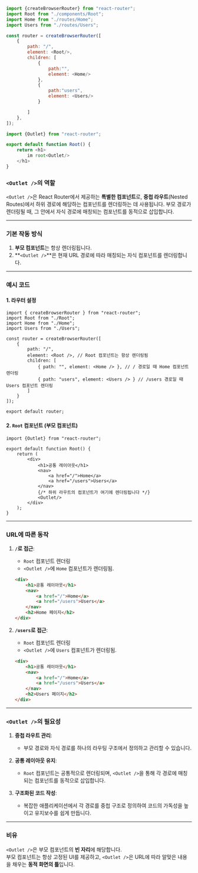 ```javascript
import {createBrowserRouter} from "react-router";
import Root from "./components/Root";
import Home from "./routes/Home";
import Users from "./routes/Users";

const router = createBrowserRouter([
    {
        path: "/",
        element: <Root/>,
        children: [
            {
                path:"",
                element: <Home/>
            },
            {
                path:"users",
                element: <Users/>
            }

        ]
    },
]);
```
```javascript
import {Outlet} from "react-router";

export default function Root() {
    return <h1>
        im root<Outlet/>
    </h1>
}
```
### **`<Outlet />`의 역할**

`<Outlet />`은 React Router에서 제공하는 **특별한 컴포넌트**로, **중첩 라우트**(Nested Routes)에서 하위 경로에 해당하는 컴포넌트를 렌더링하는 데 사용됩니다. 부모 경로가 렌더링될 때, 그 안에서 자식 경로에 매칭되는 컴포넌트를 동적으로 삽입합니다.

---

### **기본 작동 방식**

1. **부모 컴포넌트**는 항상 렌더링됩니다.
2. **`<Outlet />`**은 현재 URL 경로에 따라 매칭되는 자식 컴포넌트를 렌더링합니다.

---

### **예시 코드**

#### 1. 라우터 설정

```tsx
import { createBrowserRouter } from "react-router";
import Root from "./Root";
import Home from "./Home";
import Users from "./Users";

const router = createBrowserRouter([
    {
        path: "/",
        element: <Root />, // Root 컴포넌트는 항상 렌더링됨
        children: [
            { path: "", element: <Home /> }, // / 경로일 때 Home 컴포넌트 렌더링
            { path: "users", element: <Users /> } // /users 경로일 때 Users 컴포넌트 렌더링
        ]
    }
]);

export default router;
```

#### 2. `Root` 컴포넌트 (부모 컴포넌트)

```tsx
import {Outlet} from "react-router";

export default function Root() {
    return (
        <div>
            <h1>공통 레이아웃</h1>
            <nav>
                <a href="/">Home</a>
                <a href="/users">Users</a>
            </nav>
            {/* 하위 라우트의 컴포넌트가 여기에 렌더링됩니다 */}
            <Outlet/>
        </div>
    );
}
```

---

### **URL에 따른 동작**

1. **`/`로 접근**:
   - `Root` 컴포넌트 렌더링
   - `<Outlet />`에 `Home` 컴포넌트가 렌더링됨.
   ```html
   <div>
       <h1>공통 레이아웃</h1>
       <nav>
           <a href="/">Home</a>
           <a href="/users">Users</a>
       </nav>
       <h2>Home 페이지</h2>
   </div>
   ```

2. **`/users`로 접근**:
   - `Root` 컴포넌트 렌더링
   - `<Outlet />`에 `Users` 컴포넌트가 렌더링됨.
   ```html
   <div>
       <h1>공통 레이아웃</h1>
       <nav>
           <a href="/">Home</a>
           <a href="/users">Users</a>
       </nav>
       <h2>Users 페이지</h2>
   </div>
   ```

---

### **`<Outlet />`의 필요성**

1. **중첩 라우트 관리**:
   - 부모 경로와 자식 경로를 하나의 라우팅 구조에서 정의하고 관리할 수 있습니다.

2. **공통 레이아웃 유지**:
   - `Root` 컴포넌트는 공통적으로 렌더링되며, `<Outlet />`을 통해 각 경로에 매칭되는 컴포넌트를 동적으로 삽입합니다.

3. **구조화된 코드 작성**:
   - 복잡한 애플리케이션에서 각 경로를 중첩 구조로 정의하여 코드의 가독성을 높이고 유지보수를 쉽게 만듭니다.

---

### **비유**
`<Outlet />`은 부모 컴포넌트의 **빈 자리**에 해당합니다.  
부모 컴포넌트는 항상 고정된 UI를 제공하고, `<Outlet />`은 URL에 따라 알맞은 내용을 채우는 **동적 화면의 틀**입니다.